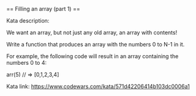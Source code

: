 ==  Filling an array (part 1)  ==

Kata description:

We want an array, but not just any old array, an array with contents!

Write a function that produces an array with the numbers 0 to N-1 in it.

For example, the following code will result in an array containing the numbers 0 to 4:

arr(5) // => [0,1,2,3,4]

Kata link: https://www.codewars.com/kata/571d42206414b103dc0006a1